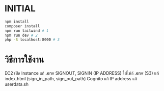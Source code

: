 # INITIAL
```bash
npm install
composer install
npm run tailwind # 1
npm run dev # 2
php -S localhost:8000 # 3
```

# วิธีการใช้งาน
EC2 เปิด Instance
แก้ .env SIGNOUT, SIGNIN (IP ADDRESS)
ใส่ไฟล์ .env (S3)
แก้ index.html (sign_in_path, sign_out_path)
Cognito แก้ IP address
แก้ userdata.sh